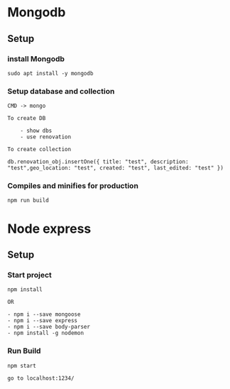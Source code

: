 # Mongodb

## Setup

### install Mongodb
```
sudo apt install -y mongodb
```

### Setup database and collection
```
CMD -> mongo

To create DB

    - show dbs
    - use renovation

To create collection

db.renovation_obj.insertOne({ title: "test", description: "test",geo_location: "test", created: "test", last_edited: "test" })

```

### Compiles and minifies for production
```
npm run build
```

# Node express

## Setup

### Start project
```
npm install

OR 

- npm i --save mongoose
- npm i --save express
- npm i --save body-parser
- npm install -g nodemon
```

### Run Build
```
npm start

go to localhost:1234/
```